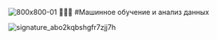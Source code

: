 ![800x800-01](https://cloud.githubusercontent.com/assets/7158671/16236997/1df7c356-37e3-11e6-8a74-ee0739672899.jpg)
:snake::snake::snake:
#Машинное обучение и анализ данных 






































![signature_abo2kqbshgfr7zjj7h](https://cloud.githubusercontent.com/assets/7158671/16280595/0f30ac3e-38c9-11e6-8c98-5f90be4706a5.png)

 
